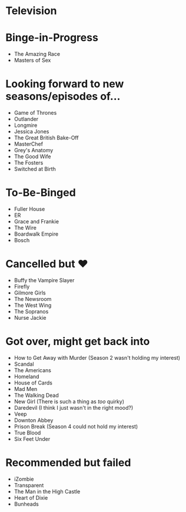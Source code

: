 Television
==========

# Binge-in-Progress
- The Amazing Race 
- Masters of Sex 

# Looking forward to new seasons/episodes of... 
- Game of Thrones 
- Outlander 
- Longmire 
- Jessica Jones 
- The Great British Bake-Off 
- MasterChef 
- Grey's Anatomy
- The Good Wife 
- The Fosters 
- Switched at Birth 

# To-Be-Binged 
- Fuller House 
- ER 
- Grace and Frankie 
- The Wire 
- Boardwalk Empire 
- Bosch 

# Cancelled but :heart: 
- Buffy the Vampire Slayer 
- Firefly 
- Gilmore Girls 
- The Newsroom 
- The West Wing 
- The Sopranos 
- Nurse Jackie 

# Got over, might get back into 
- How to Get Away with Murder (Season 2 wasn't holding my interest) 
- Scandal 
- The Americans 
- Homeland 
- House of Cards 
- Mad Men 
- The Walking Dead 
- New Girl (There is such a thing as *too* quirky) 
- Daredevil (I think I just wasn't in the right mood?) 
- Veep 
- Downton Abbey
- Prison Break (Season 4 could not hold my interest) 
- True Blood 
- Six Feet Under 

# Recommended but failed
- iZombie 
- Transparent 
- The Man in the High Castle 
- Heart of Dixie 
- Bunheads 